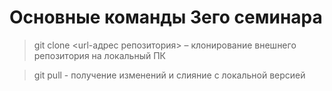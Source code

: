 # Основные команды 3его семинара

>git clone <url-адрес репозитория> – клонирование внешнего репозитория на  локальный ПК

>git pull - получение изменений и слияние с локальной версией